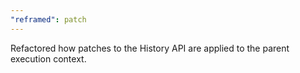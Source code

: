 ```yaml
---
"reframed": patch
---
```


Refactored how patches to the History API are applied to the parent execution context.
